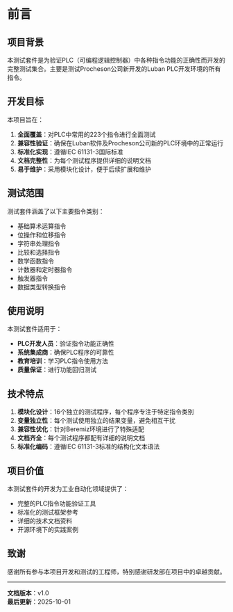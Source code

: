 # 前言

## 项目背景

本测试套件是为验证PLC（可编程逻辑控制器）中各种指令功能的正确性而开发的完整测试集合。主要是测试Procheson公司新开发的Luban PLC开发环境的所有指令。

## 开发目标

本项目旨在：
1. **全面覆盖**：对PLC中常用的223个指令进行全面测试
2. **兼容性验证**：确保在Luban软件及Procheson公司新的PLC环境中的正常运行
3. **标准化实现**：遵循IEC 61131-3国际标准
4. **文档完整性**：为每个测试程序提供详细的说明文档
5. **易于维护**：采用模块化设计，便于后续扩展和维护

## 测试范围

测试套件涵盖了以下主要指令类别：
- 基础算术运算指令
- 位操作和位移指令
- 字符串处理指令
- 比较和选择指令
- 数学函数指令
- 计数器和定时器指令
- 触发器指令
- 数据类型转换指令

## 使用说明

本测试套件适用于：
- **PLC开发人员**：验证指令功能正确性
- **系统集成商**：确保PLC程序的可靠性
- **教育培训**：学习PLC指令使用方法
- **质量保证**：进行功能回归测试

## 技术特点

1. **模块化设计**：16个独立的测试程序，每个程序专注于特定指令类别
2. **变量独立性**：每个测试使用独立的结果变量，避免相互干扰
3. **兼容性优化**：针对Beremiz环境进行了特殊适配
4. **文档齐全**：每个测试程序都配有详细的说明文档
5. **标准化编码**：遵循IEC 61131-3标准的结构化文本语法

## 项目价值

本测试套件的开发为工业自动化领域提供了：
- 完整的PLC指令功能验证工具
- 标准化的测试框架参考
- 详细的技术文档资料
- 开源环境下的实践案例

## 致谢

感谢所有参与本项目开发和测试的工程师，特别感谢研发部在项目中的卓越贡献。

---
**文档版本**：v1.0  
**最后更新**：2025-10-01